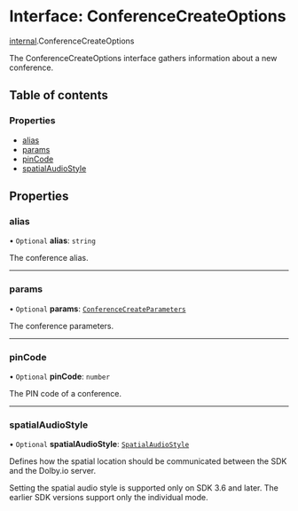# Interface: ConferenceCreateOptions

[internal](../modules/internal.md).ConferenceCreateOptions

The ConferenceCreateOptions interface gathers information about a new conference.

## Table of contents

### Properties

- [alias](internal.ConferenceCreateOptions.md#alias)
- [params](internal.ConferenceCreateOptions.md#params)
- [pinCode](internal.ConferenceCreateOptions.md#pincode)
- [spatialAudioStyle](internal.ConferenceCreateOptions.md#spatialaudiostyle)

## Properties

### alias

• `Optional` **alias**: `string`

The conference alias.

___

### params

• `Optional` **params**: [`ConferenceCreateParameters`](internal.ConferenceCreateParameters.md)

The conference parameters.

___

### pinCode

• `Optional` **pinCode**: `number`

The PIN code of a conference.

___

### spatialAudioStyle

• `Optional` **spatialAudioStyle**: [`SpatialAudioStyle`](../enums/internal.SpatialAudioStyle.md)

Defines how the spatial location should be communicated between the SDK and the Dolby.io server.

Setting the spatial audio style is supported only on SDK 3.6 and later. The earlier SDK versions support only the individual mode.
